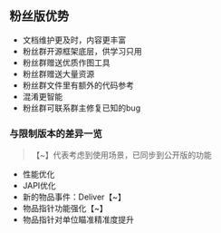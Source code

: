## 粉丝版优势

* 文档维护更及时，内容更丰富
* 粉丝群开源框架底层，供学习只用
* 粉丝群赠送优质作图工具
* 粉丝群赠送大量资源
* 粉丝群文件里有额外的代码参考
* 混淆更智能
* 粉丝群可联系群主修复已知的bug

### 与限制版本的差异一览

> 【~】代表考虑到使用场景，已同步到公开版的功能

* 性能优化
* JAPI优化
* 新的物品事件：Deliver【~】
* 物品指针功能强化【~】
* 物品指针对单位瞄准精准度提升
